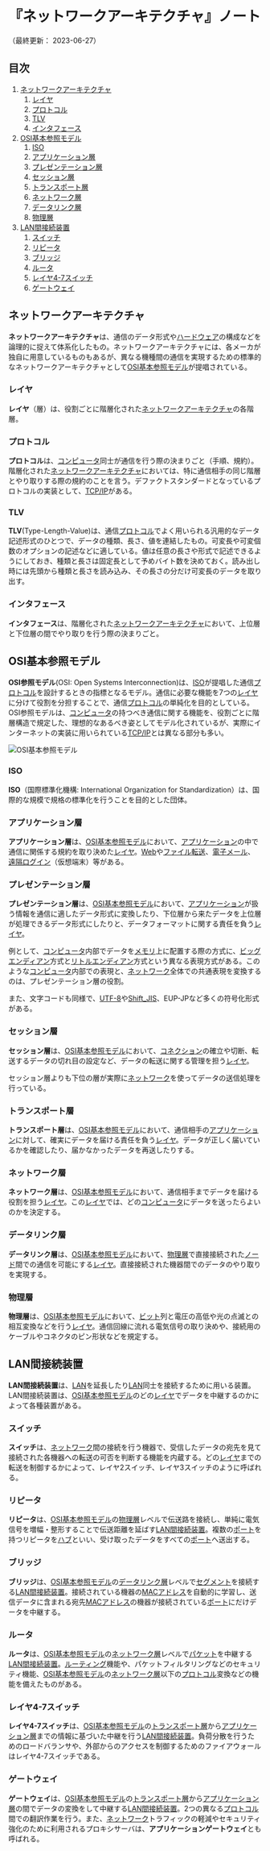 # 『ネットワークアーキテクチャ』ノート

（最終更新： 2023-06-27）


## 目次

1. [ネットワークアーキテクチャ](#ネットワークアーキテクチャ)
	1. [レイヤ](#レイヤ)
	1. [プロトコル](#プロトコル)
	1. [TLV](#tlv)
	1. [インタフェース](#インタフェース)
1. [OSI基本参照モデル](#osi基本参照モデル)
	1. [ISO](#iso)
	1. [アプリケーション層](#アプリケーション層)
	1. [プレゼンテーション層](#プレゼンテーション層)
	1. [セッション層](#セッション層)
	1. [トランスポート層](#トランスポート層)
	1. [ネットワーク層](#ネットワーク層)
	1. [データリンク層](#データリンク層)
	1. [物理層](#物理層)
1. [LAN間接続装置](#lan間接続装置)
	1. [スイッチ](#スイッチ)
	1. [リピータ](#リピータ)
	1. [ブリッジ](#ブリッジ)
	1. [ルータ](#ルータ)
	1. [レイヤ4-7スイッチ](#レイヤ4-7スイッチ)
	1. [ゲートウェイ](#ゲートウェイ)


## ネットワークアーキテクチャ

**ネットワークアーキテクチャ**は、通信のデータ形式や[ハードウェア](../../../computer/hardware/_/chapters/hardware.md#ハードウェア)の構成などを論理的に捉えて体系化したもの。ネットワークアーキテクチャには、各メーカが独自に用意しているものもあるが、異なる機種間の通信を実現するための標準的なネットワークアーキテクチャとして[OSI基本参照モデル](#osi基本参照モデル)が提唱されている。

### レイヤ

**レイヤ**（層）は、役割ごとに階層化された[ネットワークアーキテクチャ](#ネットワークアーキテクチャ)の各階層。

### プロトコル

**プロトコル**は、[コンピュータ](../../../computer/_/chapters/computer.md#コンピュータ)同士が通信を行う際の決まりごと（手順、規約）。階層化された[ネットワークアーキテクチャ](#ネットワークアーキテクチャ)においては、特に通信相手の同じ階層とやり取りする際の規約のことを言う。デファクトスタンダードとなっているプロトコルの実装として、[TCP/IP](./communication_protocol.md#tcpip)がある。

### TLV

**TLV**(Type-Length-Value)は、通信[プロトコル](#プロトコル)でよく用いられる汎用的なデータ記述形式のひとつで、データの種類、長さ、値を連結したもの。可変長や可変個数のオプションの記述などに適している。値は任意の長さや形式で記述できるようにしておき、種類と長さは固定長として予めバイト数を決めておく。読み出し時には先頭から種類と長さを読み込み、その長さの分だけ可変長のデータを取り出す。

### インタフェース

**インタフェース**は、階層化された[ネットワークアーキテクチャ](#ネットワークアーキテクチャ)において、上位層と下位層の間でやり取りを行う際の決まりごと。


## OSI基本参照モデル

**OSI参照モデル**(OSI: Open Systems Interconnection)は、[ISO](#iso)が提唱した通信[プロトコル](#プロトコル)を設計するときの指標となるモデル。通信に必要な機能を7つの[レイヤ](#レイヤ)に分けて役割を分担することで、通信[プロトコル](#プロトコル)の単純化を目的としている。OSI参照モデルは、[コンピュータ](../../../computer/_/chapters/computer.md#コンピュータ)の持つべき通信に関する機能を、役割ごとに階層構造で規定した、理想的なあるべき姿としてモデル化されているが、実際にインターネットの実装に用いられている[TCP/IP](./communication_protocol.md#tcpip)とは異なる部分も多い。

![OSI基本参照モデル](../assets/images/osi_basic_reference_model.png)

### ISO

**ISO**（国際標準化機構: International Organization for Standardization）は、国際的な規模で規格の標準化を行うことを目的とした団体。

### アプリケーション層

**アプリケーション層**は、[OSI基本参照モデル](#osi基本参照モデル)において、[アプリケーション](../../../computer/software/_/chapters/software.md#応用ソフトウェア)の中で通信に関係する規約を取り決めた[レイヤ](#レイヤ)。[Web](./web.md#web)や[ファイル転送](./application_layer.md#ファイル転送)、[電子メール](./application_layer.md#電子メール)、[遠隔ログイン](./application_layer.md#遠隔ログイン)（仮想端末）等がある。

### プレゼンテーション層

**プレゼンテーション層**は、[OSI基本参照モデル](#osi基本参照モデル)において、[アプリケーション](../../../computer/software/_/chapters/software.md#応用ソフトウェア)が扱う情報を通信に適したデータ形式に変換したり、下位層から来たデータを上位層が処理できるデータ形式にしたりと、データフォーマットに関する責任を負う[レイヤ](#レイヤ)。

例として、[コンピュータ](../../../computer/_/chapters/compuer.md#コンピュータ)内部でデータを[メモリ](../../../computer/hardware/_/chapters/memory.md#メモリ)上に配置する際の方式に、[ビッグエンディアン](../../../basics/information_theory/_/chapters/coding_theory.md#ビッグエンディアン)方式と[リトルエンディアン](../../../basics/information_theory/_/chapters/coding_theory.md#リトルエンディアン)方式という異なる表現方式がある。このような[コンピュータ](../../../computer/_/chapters/compuer.md#コンピュータ)内部での表現と、[ネットワーク](./network.md#ネットワーク)全体での共通表現を変換するのは、プレゼンテーション層の役割。

また、文字コードも同様で、[UTF-8](../../../basics/information_theory/_/chapters/character_representation.md#unicode)や[Shift_JIS](../../../basics/information_theory/_/chapters/character_representation.md#シフトjisコード)、EUP-JPなど多くの符号化形式がある。

### セッション層

**セッション層**は、[OSI基本参照モデル](#osi基本参照モデル)において、[コネクション](./network.md#コネクション)の確立や切断、転送するデータの切れ目の設定など、データの転送に関する管理を担う[レイヤ](#レイヤ)。

セッション層よりも下位の層が実際に[ネットワーク](./network.md#ネットワーク)を使ってデータの送信処理を行っている。

### トランスポート層

**トランスポート層**は、[OSI基本参照モデル](#osi基本参照モデル)において、通信相手の[アプリケーション](../../../computer/software/_/chapters/software.md#応用ソフトウェア)に対して、確実にデータを届ける責任を負う[レイヤ](#レイヤ)。データが正しく届いているかを確認したり、届かなかったデータを再送したりする。

### ネットワーク層

**ネットワーク層**は、[OSI基本参照モデル](#osi基本参照モデル)において、通信相手までデータを届ける役割を担う[レイヤ](#レイヤ)。この[レイヤ](#レイヤ)では、どの[コンピュータ](../../../computer/_/chapters/computer.md#コンピュータ)にデータを送ったらよいのかを決定する。

### データリンク層

**データリンク層**は、[OSI基本参照モデル](#osi基本参照モデル)において、[物理層](#物理層)で直接接続された[ノード](./network.md#ノード)間での通信を可能にする[レイヤ](#レイヤ)。直接接続された機器間でのデータのやり取りを実現する。

### 物理層

**物理層**は、[OSI基本参照モデル](#osi基本参照モデル)において、[ビット](../../../basics/_/chapters/computer_and_number.md#ビット)列と電圧の高低や光の点滅との相互変換などを行う[レイヤ](#レイヤ)。通信回線に流れる電気信号の取り決めや、接続用のケーブルやコネクタのピン形状などを規定する。


## LAN間接続装置

**LAN間接続装置**は、[LAN](./network.md#lan)を延長したり[LAN](./network.md#lan)同士を接続するために用いる装置。LAN間接続装置は、[OSI基本参照モデル](#osi基本参照モデル)のどの[レイヤ](#レイヤ)でデータを中継するのかによって各種装置がある。

### スイッチ

**スイッチ**は、[ネットワーク](./network.md#ネットワーク)間の接続を行う機器で、受信したデータの宛先を見て接続された各機器への転送の可否を判断する機能を内蔵する。どの[レイヤ](#レイヤ)までの転送を制御するかによって、レイヤ2スイッチ、レイヤ3スイッチのように呼ばれる。

### リピータ

**リピータ**は、[OSI基本参照モデル](#osi基本参照モデル)の[物理層](#物理層)レベルで伝送路を接続し、単純に電気信号を増幅・整形することで伝送距離を延ばす[LAN間接続装置](#lan間接続装置)。複数の[ポート](./address_on_network.md#ポート番号)を持つリピータを[ハブ](../../../computer/hardware/_/chapters/bus.md#ハブ)といい、受け取ったデータをすべての[ポート](./address_on_network.md#ポート番号)へ送出する。

### ブリッジ

**ブリッジ**は、[OSI基本参照モデル](#osi基本参照モデル)の[データリンク層](#データリンク層)レベルで[セグメント](./datalink_layer.md#セグメント)を接続する[LAN間接続装置](#lan間接続装置)。接続されている機器の[MACアドレス](./address_on_network.md#macアドレス)を自動的に学習し、送信データに含まれる宛先[MACアドレス](./address_on_network.md#macアドレス)の機器が接続されている[ポート](./address_on_network.md#ポート番号)にだけデータを中継する。

### ルータ

**ルータ**は、[OSI基本参照モデル](#osi基本参照モデル)の[ネットワーク層](#ネットワーク層)レベルで[パケット](./network.md#ネットワーク)を中継する[LAN間接続装置](#lan間接続装置)。[ルーティング](./internet_layer.md#ルーティング)機能や、パケットフィルタリングなどのセキュリティ機能、[OSI基本参照モデル](#osi基本参照モデル)の[ネットワーク層](#ネットワーク層)以下の[プロトコル](#プロトコル)変換などの機能を備えたものがある。

### レイヤ4-7スイッチ

**レイヤ4-7スイッチ**は、[OSI基本参照モデル](#osi基本参照モデル)の[トランスポート層](#トランスポート層)から[アプリケーション層](#アプリケーション層)までの情報に基づいた中継を行う[LAN間接続装置](#lan間接続装置)。負荷分散を行うためのロードバランサや、外部からのアクセスを制御するためのファイアウォールはレイヤ4-7スイッチである。

### ゲートウェイ

**ゲートウェイ**は、[OSI基本参照モデル](#osi基本参照モデル)の[トランスポート層](#トランスポート層)から[アプリケーション層](#アプリケーション層)の間でデータの変換をして中継する[LAN間接続装置](#lan間接続装置)。2つの異なる[プロトコル](#プロトコル)間での翻訳作業を行う。また、[ネットワーク](./network.md#ネットワーク)トラフィックの軽減やセキュリティ強化のために利用されるプロキシサーバは、**アプリケーションゲートウェイ**とも呼ばれる。
